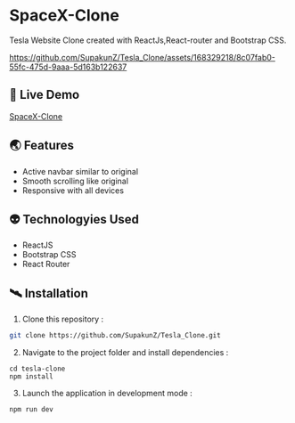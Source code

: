 # SpaceX-Clone
Tesla Website Clone created with ReactJs,React-router and Bootstrap CSS.

https://github.com/SupakunZ/Tesla_Clone/assets/168329218/8c07fab0-55fc-475d-9aaa-5d163b122637

## 🚀 Live Demo 
<a href='https://google.co.th/' target="_blank">SpaceX-Clone</a>

## 🌏 Features

  <ul>
      <li>Active navbar similar to original</li>
      <li>Smooth scrolling like original</li>
      <li>Responsive with all devices</li>
  </ul>

## 👽 Technologyies Used
  
  <ul>
      <li>ReactJS</li>
      <li>Bootstrap CSS</li>
      <li>React Router</li>
  </ul>


## 🛰️ Installation

1. Clone this repository :

```bash
git clone https://github.com/SupakunZ/Tesla_Clone.git
```

2. Navigate to the project folder and install dependencies :

```
cd tesla-clone
npm install
```

3. Launch the application in development mode :

```
npm run dev
```
